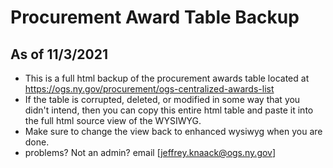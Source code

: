 # Procurement Award Table Backup

## As of 11/3/2021

- This is a full html backup of the procurement awards table located at https://ogs.ny.gov/procurement/ogs-centralized-awards-list
- If the table is corrupted, deleted, or modified in some way that you didn't intend, then you can copy this entire html table and paste it into the full html source view of the WYSIWYG. 
- Make sure to change the view back to enhanced wysiwyg when you are done.
- problems? Not an admin? email [jeffrey.knaack@ogs.ny.gov]